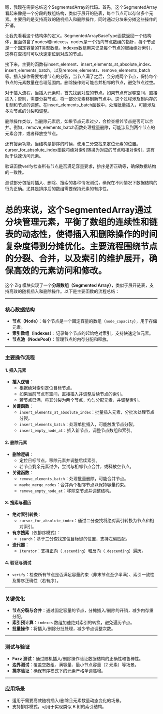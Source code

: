嗯，我现在需要总结这个SegmentedArray的代码。首先，这个SegmentedArray看起来像是一个分段的数组结构，类似于展开的链表，每个节点可以存储多个元素。主要目的是支持高效的随机插入和删除操作，同时通过分块来分摊这些操作的开销。

让我先看看这个结构体的定义。SegmentedArrayBaseType函数返回一个结构体，里面包含了nodes和indexes。nodes是一个指向节点数组的指针，每个节点是一个固定容量的T类型数组。indexes数组用来记录每个节点的起始绝对索引，这样在查找时可以快速定位到对应的节点。

接下来，主要的函数有insert_element、insert_elements_at_absolute_index、insert_elements_batch，以及remove_elements、remove_elements_batch等。插入操作需要考虑节点的分裂，当节点满了之后，会分成两个节点，保持每个节点的元素数量在合理范围内。删除操作则可能合并相邻的节点，避免节点过空。

对于插入流程，当插入元素时，首先找到对应的节点。如果节点有足够空间，直接插入；否则，需要分裂节点，将一部分元素移到新节点中。这个过程涉及到内存的复制和节点的调整。在insert_elements_batch函数中，处理批量插入，可能涉及多次节点的分裂和调整。

删除操作类似，当删除元素后，如果节点元素过少，会检查相邻节点是否可以合并。例如，remove_elements_batch函数处理批量删除，可能涉及到两个节点的元素合并，或者释放空节点。

还有搜索功能，当结构是排序的时候，使用二分查找来定位元素的位置。cursor_for_absolute_index函数将绝对索引转换为对应的节点和相对索引，这有助于快速访问元素。

验证函数verify检查所有节点是否满足容量要求，排序是否正确等，确保数据结构的一致性。

测试部分包括对插入、删除、搜索的各种情况测试，确保在不同情况下数据结构的行为正确。尤其是排序后的数组需要保持元素的有序性。

总的来说，这个SegmentedArray通过分块管理元素，平衡了数组的连续性和链表的动态性，使得插入和删除操作的时间复杂度得到分摊优化。主要流程围绕节点的分裂、合并，以及索引的维护展开，确保高效的元素访问和修改。
================================================
这个 Zig 模块实现了一个**分段数组（Segmented Array）**，类似于展开链表，支持高效的随机插入和删除操作。以下是主要函数的流程总结：

---

### **核心数据结构**
- **节点（Node）**：每个节点是一个固定容量的数组（`node_capacity`），用于存储元素。
- **索引数组（indexes）**：记录每个节点的起始绝对索引，支持快速定位元素。
- **节点池（NodePool）**：管理节点的内存分配和释放。

---

### **主要操作流程**

#### **1. 插入元素**
- **插入逻辑**：
  - 根据绝对索引定位目标节点。
  - 如果当前节点有空间，直接插入并调整后续节点的索引。
  - 若节点已满，将其分裂为两个节点，均匀分配元素，并调整索引。
- **关键函数**：
  - `insert_elements_at_absolute_index`：批量插入元素，分批次处理节点分裂。
  - `insert_elements_batch`：处理单批插入，可能触发节点分裂。
  - `insert_empty_node_at`：插入新节点，调整节点数组和索引。

#### **2. 删除元素**
- **删除逻辑**：
  - 定位目标节点，移除元素并调整后续索引。
  - 若节点剩余元素过少，尝试与相邻节点合并，或释放空节点。
- **关键函数**：
  - `remove_elements_batch`：处理批量删除，可能合并节点。
  - `maybe_merge_nodes`：合并两个相邻节点以保持容量约束。
  - `remove_empty_node_at`：移除空节点并调整结构。

#### **3. 搜索与遍历**
- **绝对索引转换**：
  - `cursor_for_absolute_index`：通过二分查找将绝对索引转换为节点和相对索引。
- **有序搜索**（仅排序模式）：
  - `search`：基于二分查找定位目标键的位置，支持左偏匹配。
- **迭代器**：
  - `Iterator`：支持正向（`.ascending`）和反向（`.descending`）遍历。

#### **4. 验证与调试**
- `verify`：检查所有节点是否满足容量约束（非末节点至少半满）、索引一致性及排序正确性（若有序）。

---

### **关键优化**
- **节点分裂与合并**：通过固定容量的节点，分摊插入/删除的开销，减少内存重分配。
- **索引预计算**：`indexes` 数组加速绝对索引的转换，避免遍历节点。
- **批量操作**：将插入/删除分批处理，减少节点调整次数。

---

### **测试与验证**
- **Fuzz 测试**：通过随机插入/删除操作验证数据结构的正确性和鲁棒性。
- **边界测试**：覆盖空数组、满容量、最小节点容量（2 元素）等场景。
- **排序验证**：确保有序模式下的元素严格单调递增。

---

### **应用场景**
- 适用于需要高效随机插入/删除且元素数量动态变化的场景。
- 支持排序模式，可用于实现类似 B 树的索引结构。